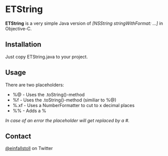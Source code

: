 ETString
========

**ETString** is a very simple Java version of *[NSString stringWithFormat: …]* in Objective-C.

## Installation

Just copy ETString.java to your project.

## Usage

There are two placeholders:
* %@ - Uses the .toString()-method
* %f - Uses the .toString()-method (similiar to %@)
* %.xf - Uses a NumberFormatter to cut to x decimal places
* %% - Adds a %

*In case of an error the placeholder will get replaced by a #.*

## Contact

[@einfallstoll](https://twitter.com/einfallstoll) on Twitter